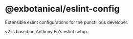 # @exbotanical/eslint-config

Extensible eslint configurations for the punctilious developer.

v2 is based on Anthony Fu's eslint setup.
